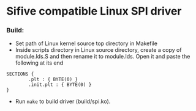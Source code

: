 # Sifive compatible Linux SPI driver

### Build:
- Set path of Linux kernel source top directory in Makefile
- Inside scripts directory in Linux source directory, create a copy of module.lds.S and then rename it to module.lds. Open it and paste the following at its end
```
SECTIONS {
        .plt : { BYTE(0) }
        .init.plt : { BYTE(0) }
}
```
- Run `make` to build driver (build/spi.ko).
